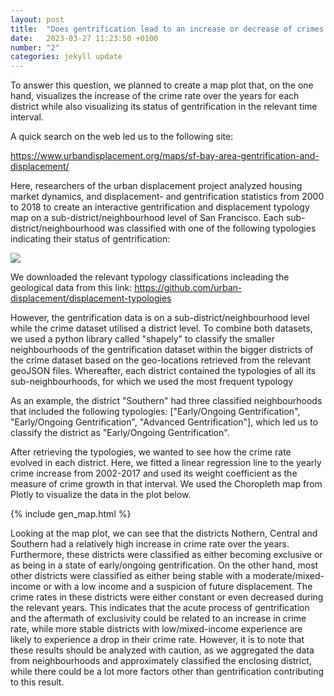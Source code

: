 ```yaml
---
layout: post
title:  "Does gentrification lead to an increase or decrease of crimes within a district?"
date:   2023-03-27 11:23:50 +0100
number: "2"
categories: jekyll update
---
```


To answer this question, we planned to create a map plot that, on the one hand, visualizes the increase of the crime rate over the years for each district while also visualizing its status of gentrification in the relevant time interval.

A quick search on the web led us to the following site: 

<a href="https://www.urbandisplacement.org/maps/sf-bay-area-gentrification-and-displacement/">https://www.urbandisplacement.org/maps/sf-bay-area-gentrification-and-displacement/</a>

Here, researchers of the urban displacement project analyzed housing market dynamics, and displacement- and gentrification statistics from 2000 to 2018 to create an interactive gentrification and displacement typology map on a sub-district/neighbourhood level of San Francisco. Each sub-district/neighbourhood was classified with one of the following typologies indicating their status of gentrification: 

<img style="max-width: 300px" src="{{ site.baseurl }}assets/labels.png">

We downloaded the relevant typology classifications incleading the geological data from this link: 
<a href="https://github.com/urban-displacement/displacement-typologies
">https://github.com/urban-displacement/displacement-typologies
</a>

However, the gentrification data is on a sub-district/neighbourhood level while the crime dataset utilised a district level. To combine both datasets, we used a python library called "shapely" to classify the smaller neighbourhoods of the gentrification dataset within the bigger districts of the crime dataset based on the geo-locations retrieved from the relevant geoJSON files. Whereafter, each district contained the typologies of all its sub-neighbourhoods, for which we used the most frequent typology

As an example, the district "Southern" had three classified neighbourhoods that included the following typologies: ["Early/Ongoing Gentrification", "Early/Ongoing Gentrification", "Advanced Gentrification"], which led us to classify the district as "Early/Ongoing Gentrification".

After retrieving the typologies, we wanted to see how the crime rate evolved in each district. Here, we fitted a linear regression line to the yearly crime increase from  2002-2017 and used its weight coefficient as the measure of crime growth in that interval. We used the Choropleth map from Plotly to visualize the data in the plot below. 

{% include gen_map.html %}

Looking at the map plot, we can see that the districts Nothern, Central and Southern had a relatively high increase in crime rate over the years. Furthermore, these districts were classified as either becoming exclusive or as being in a state of early/ongoing gentrification. On the other hand, most other districts were classified as either being stable with a moderate/mixed-income or with a low income and a suspicion of future displacement. The crime rates in these districts were either constant or even decreased during the relevant years. This indicates that the acute process of gentrification and the aftermath of exclusivity could be related to an increase in crime rate, while more stable districts with low/mixed-income experience are likely to experience a drop in their crime rate. However, it is to note that these results should be analyzed with caution, as we aggregated the data from neighbourhoods and approximately classified the enclosing district, while there could be a lot more factors other than gentrification contributing to this result. 